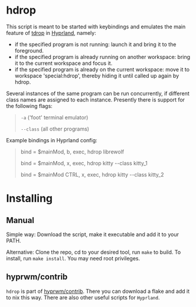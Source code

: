 # hdrop

This script is meant to be started with keybindings and emulates the main feature of [tdrop](https://github.com/noctuid/tdrop) in [Hyprland](https://github.com/hyprwm/Hyprland), namely:

 - if the specified program is not running: launch it and bring it to the foreground.
 - if the specified program is already running on another workspace: bring it to the current workspace and focus it.
 - if the specified program is already on the current workspace: move it to workspace 'special:hdrop', thereby hiding it until called up again by hdrop.

Several instances of the same program can be run concurrently, if different class names are assigned to each instance. Presently there is support for the following flags:

 >`-a` ('foot' terminal emulator)
>
 >`--class` (all other programs)

 Example bindings in Hyprland config:

 >bind = $mainMod, b, exec, hdrop librewolf
>
 >bind = $mainMod, x, exec, hdrop kitty --class kitty_1
>
 >bind = $mainMod CTRL, x, exec, hdrop kitty --class kitty_2
 
# Installing

## Manual

Simple way: Download the script, make it executable and add it to your PATH.

Alternative: Clone the repo, cd to your desired tool, run `make` to build. To install, run
`make install`. You may need root privileges.

## hyprwm/contrib

`hdrop` is part of [hyprwm/contrib](https://github.com/hyprwm/contrib). There you can download a flake and add it to nix this way. There are also other useful scripts for `Hyprland`.
